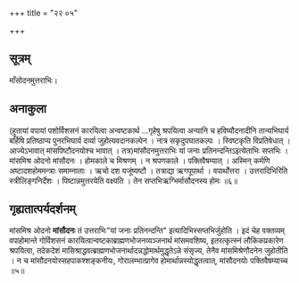 +++
title = "२२ ०५"

+++
## सूत्रम्
माँसोदनमुत्तराभिः।
## अनाकुला
(हुतायां वपायां पशोर्विशसनं कारयित्वा अन्वष्टकार्थ ...गृहेषु श्रपयित्वा अन्यानि च हविष्यौदनादीनि तान्यभिघार्य बर्हिषि प्रतिष्ठाप्य पुनरभिघार्य दर्व्या जुहोत्यवदानकल्पेन ।
नात्र सकृदुपघातकल्पः ।
स्विष्टकृति विप्रतिषेधात् ।
आज्येऽभावात्
मांसपिष्टौदनयोश्च भावात् ।
तत्र)मांसौदनमुत्तराभिः यां जनाः प्रतिनन्दन्तिऽइत्येताभिः सप्तभिः ।
मांसमिश्र ओदनो मांसौदनः ।
होमकाले च मिश्रणम् ।
न श्रपणकाले ।
पक्तिवैषम्यात् ।
अस्मिन् कर्मणि अष्टादशहोममन्त्राः समाम्नाताः ।
ऋचो दश यजूंष्यष्टौ ।
तत्राद्या ऋगपूपार्था ।
वपार्थोत्तरा ।
उत्तरादिभिरिति स्त्रीलिङ्गनिर्देशः ।
पिष्टान्नमुत्तरयेति वक्ष्यति ।
तेन सप्तभिऋग्भिर्मासौदनस्य होमः ॥६॥

## गृह्यतात्पर्यदर्शनम्
मांसमिश्र ओदनो **मांसौदनः** तं उत्तराभिः"यां जनाः प्रतिनन्दन्ति" इत्यादिभिस्सप्तभिर्जुहोति ।
इदं चेह वक्तव्यम्
वपाहोमान्ते गोर्विशसनं कारयित्वान्वष्टकाब्राह्मणभोजनव्यञ्जनार्थ मांसमवशिष्य, इतरत्कृत्स्नं लौकिकप्रकारेण श्रपयित्वा, तदेकदेशं मासिश्राद्धवत्ब्राह्मणभोजनार्थादन्नद्धोमार्थमुद्धृतेऽन्ने संसृज्य, तेनैव मांसमिश्रेणौदनेन जुहोतीति ।
न च मांसौदनयोस्सहपाकश्शङ्कनीयः, गोरालम्भात्प्रागेव होमार्थान्नस्योद्धृतत्वात्, मांसौदनयोः पक्तिवैषम्याच्च ॥५॥
